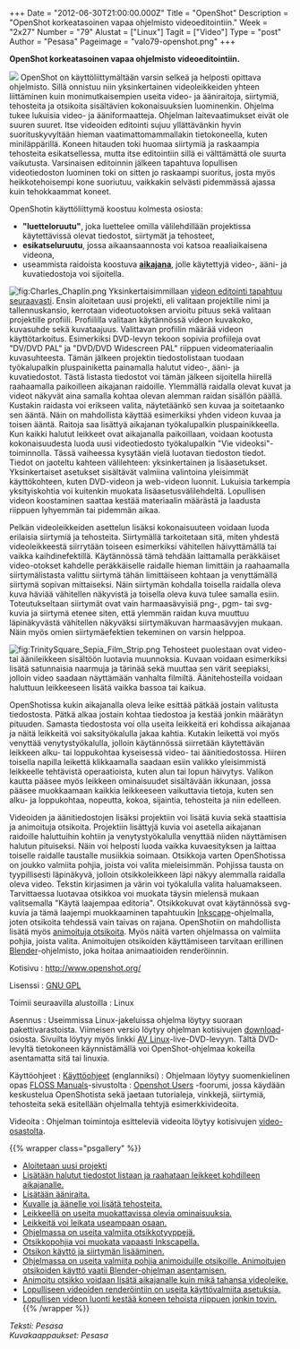 +++
Date = "2012-06-30T21:00:00.000Z"
Title = "OpenShot"
Description = "OpenShot korkeatasoinen vapaa ohjelmisto videoeditointiin."
Week = "2x27"
Number = "79"
Alustat = ["Linux"]
Tagit = ["Video"]
Type = "post"
Author = "Pesasa"
Pageimage = "valo79-openshot.png"
+++


**OpenShot korkeatasoinen vapaa ohjelmisto videoeditointiin.**

![ ](/images/valo79-openshot.png "fig:valo79-openshot.png") OpenShot on
käyttöliittymältään varsin selkeä ja helposti opittava ohjelmisto. Sillä
onnistuu niin yksinkertainen videoleikkeiden yhteen liittäminen kuin
monimutkaisempien useita video- ja ääniraitoja, siirtymiä, tehosteita ja
otsikoita sisältävien kokonaisuuksien luominenkin. Ohjelma tukee
lukuisia video- ja ääniformaatteja. Ohjelman laitevaatimukset eivät ole
suuren suuret. Itse videoiden editointi sujuu yllättävänkin hyvin
suorituskyvyltään hieman vaatimattomammallakin tietokoneella, kuten
miniläppärillä. Koneen hitauden toki huomaa siirtymiä ja raskaampia
tehosteita esikatsellessa, mutta itse editointiin sillä ei välttämättä
ole suurta vaikutusta. Varsinaisen editoinnin jälkeen tapahtuva
lopullisen videotiedoston luominen toki on sitten jo raskaampi suoritus,
josta myös heikkotehoisempi kone suoriutuu, vaikkakin selvästi
pidemmässä ajassa kuin tehokkaammat koneet.

OpenShotin käyttöliittymä koostuu kolmesta osiosta:

-   **"luetteloruutu"**, joka luettelee omilla välilehdillään
    projektissa käytettävissä olevat tiedostot, siirtymät ja tehosteet,
-   **esikatseluruutu**, jossa aikaansaannosta voi katsoa
    reaaliaikaisena videona,
-   useammista raidoista koostuva
    **[aikajana](http://vimeo.com/29131615)**, jolle käytettyjä video-,
    ääni- ja kuvatiedostoja voi sijoitella.

![](/images/Charles_Chaplin.png "fig:Charles_Chaplin.png") Yksinkertaisimmillaan
[videon editointi tapahtuu seuraavasti](http://vimeo.com/34708256).
Ensin aloitetaan uusi projekti, eli valitaan projektille nimi ja
tallennuskansio, kerrotaan videotuotoksen arvioitu pituus sekä valitaan
projektille profiili. Profiililla valitaan käytännössä videon kuvakoko,
kuvasuhde sekä kuvataajuus. Valittavan profiilin määrää videon
käyttötarkoitus. Esimerkiksi DVD-levyn tekoon sopivia profiileja ovat
"DV/DVD PAL" ja "DVD/DVD Widescreen PAL" riippuen videomateriaalin
kuvasuhteesta. Tämän jälkeen projektin tiedostolistaan tuodaan
työkalupalkin pluspainiketta painamalla halutut video-, ääni- ja
kuvatiedostot. Tästä listasta tiedostot voi tämän jälkeen sijoitella
hiirellä raahaamalla paikoilleen aikajanan raidoille. Ylemmällä raidalla
olevat kuvat ja videot näkyvät aina samalla kohtaa olevan alemman raidan
sisällön päällä. Kustakin raidasta voi erikseen valita, näytetäänkö sen
kuvaa ja soitetaanko sen ääntä. Näin on mahdollista käyttää esimerkiksi
yhden videon kuvaa ja toisen ääntä. Raitoja saa lisättyä aikajanan
työkalupalkin pluspainikkeella. Kun kaikki halutut leikkeet ovat
aikajanalla paikoillaan, voidaan kootusta kokonaisuudesta luoda uusi
videotiedosto työkalupalkin "Vie videoksi"-toiminnolla. Tässä vaiheessa
kysytään vielä luotavan tiedoston tiedot. Tiedot on jaoteltu kahteen
välilehteen: yksinkertainen ja lisäasetukset. Yksinkertaiset asetukset
sisältävät valmiina valintoina yleisimmät käyttökohteen, kuten
DVD-videon ja web-videon luonnit. Lukuisia tarkempia yksityiskohtia voi
kuitenkin muokata lisäasetusvälilehdeltä. Lopullisen videon koostaminen
saattaa kestää materiaalin määrästä ja laadusta riippuen lyhyemmän tai
pidemmän aikaa.

Pelkän videoleikkeiden asettelun lisäksi kokonaisuuteen voidaan luoda
erilaisia siirtymiä ja tehosteita. Siirtymällä tarkoitetaan sitä, miten
yhdestä videoleikkeestä siirrytään toiseen esimerkiksi vähitellen
häivyttämällä tai vaikka kaihdinefektillä. Käytännössä tämä tehdään
laittamalla peräkkäiset video-otokset kahdelle peräkkäiselle raidalle
hieman limittäin ja raahaamalla siirtymälistasta valittu siirtymä tähän
limittäiseen kohtaan ja venyttämällä siirtymä sopivan mittaiseksi. Näin
siirtymän kohdalla toisella raidalla oleva kuva häviää vähitellen
näkyvistä ja toisella oleva kuva tulee samalla esiin. Toteutukseltaan
siirtymät ovat vain harmaasävyisiä png-, pgm- tai svg-kuvia ja siirtymä
etenee siten, että ylemmän raidan kuva muuttuu läpinäkyvästä vähitellen
näkyväksi siirtymäkuvan harmaasävyjen mukaan. Näin myös omien
siirtymäefektien tekeminen on varsin helppoa.

![](/images/TrinitySquare_Sepia_Film_Strip.png "fig:TrinitySquare_Sepia_Film_Strip.png")
Tehosteet puolestaan ovat video- tai äänileikkeen sisältöön luotavia
muunnoksia. Kuvaan voidaan esimerkiksi lisätä satunnaisia naarmuja ja
tärinää sekä muuttaa sen värit seepiaksi, jolloin video saadaan
näyttämään vanhalta filmiltä. Äänitehosteilla voidaan haluttuun
leikkeeseen lisätä vaikka bassoa tai kaikua.

OpenShotissa kukin aikajanalla oleva leike esittää pätkää jostain
valitusta tiedostosta. Pätkä alkaa jostain kohtaa tiedostoa ja kestää
jonkin määrätyn pituuden. Samasta tiedostosta voi olla useita leikkeitä
eri kohdissa aikajanaa ja näitä leikkeitä voi saksityökalulla jakaa
kahtia. Kutakin leikettä voi myös venyttää venytystyökalulla, jolloin
käytännössä siirretään käytettävän leikkeen alku- tai loppukohtaa
kyseisessä video- tai äänitiedostossa. Hiiren toisella napilla leikettä
klikkaamalla saadaan esiin valikko yleisimmistä leikkeelle tehtävistä
operaatioista, kuten alun tai lopun häivytys. Valikon kautta pääsee myös
leikkeen ominaisuudet sisältävään ikkunaan, jossa pääsee muokkaamaan
kaikkia leikkeeseen vaikuttavia tietoja, kuten sen alku- ja loppukohtaa,
nopeutta, kokoa, sijaintia, tehosteita ja niin edelleen.

Videoiden ja äänitiedostojen lisäksi projektiin voi lisätä kuvia sekä
staattisia ja animoituja otsikoita. Projektiin lisättyjä kuvia voi
asetella aikajanan raidoille haluttuihin kohtiin ja venytystyökalulla
venyttää niiden näyttämisen halutun pituiseksi. Näin voi helposti luoda
vaikka kuvaesityksen ja laittaa toiselle raidalle taustalle musiikkia
soimaan. Otsikkoja varten OpenShotissa on joukko valmiita pohjia, joista
voi valita mieleisimmän. Pohjissa tausta on tyypillisesti läpinäkyvä,
jolloin otsikkoleikkeen läpi näkyy alemmalla raidalla oleva video.
Tekstin kirjasimen ja värin voi työkalulla valita haluamakseen.
Tarvittaessa luotavaa otsikkoa voi muokata täysin mielensä mukaan
valitsemalla "Käytä laajempaa editoria". Otsikkokuvat ovat käytännössä
svg-kuvia ja tämä laajempi muokkaaminen tapahtuukin
[Inkscape](Inkscape "wikilink")-ohjelmalla, joten otsikoita tehdessä
vain taivas on rajana. OpenShotiin on mahdollista lisätä myös
[animoituja otsikoita](http://vimeo.com/13152065). Myös näitä varten
ohjelmassa on valmiita pohjia, joista valita. Animoitujen otsikoiden
käyttämiseen tarvitaan erillinen
[Blender](http://www.blender.org/)-ohjelmisto, joka hoitaa animaatioiden
renderöinnin.

Kotisivu
:   <http://www.openshot.org/>

Lisenssi
:   [GNU GPL](GNU_GPL)

Toimii seuraavilla alustoilla
:   Linux

Asennus
:   Useimmissa Linux-jakeluissa ohjelma löytyy suoraan
    pakettivarastoista. Viimeisen versio löytyy ohjelman kotisivujen
    [download](http://www.openshot.org/download/)-osiosta. Sivuilta
    löytyy myös linkki [AV
    Linux](http://www.bandshed.net/AVLinux.html)-live-DVD-levyyn. Tältä
    DVD-levyltä tietokoneen käynnistämällä voi OpenShot-ohjelmaa
    kokeilla asentamatta sitä tai linuxia.

Käyttöohjeet
:   [Käyttöohjeet](http://openshotusers.com/help/1.4/en/) (englanniksi)
:   Ohjelmaan löytyy suomenkielinen opas [FLOSS
    Manuals](http://fi.flossmanuals.net/openshot/)-sivustolta
:   [Openshot Users](http://www.openshotusers.com/forum/) -foorumi,
    jossa käydään keskustelua OpenShotista sekä jaetaan tutorialeja,
    vinkkejä, siirtymiä, tehosteita sekä esitellään ohjelmalla tehtyjä
    esimerkkivideoita.

Videoita
:   Ohjelman toimintoja esitteleviä videoita löytyy kotisivujen
    [video-osastolta](http://openshot.org/videos/).

{{% wrapper class="psgallery" %}}
-   [Aloitetaan uusi projekti](/images/openshot-1.png)
-   [Lisätään halutut tiedostot listaan ja raahataan leikkeet kohdilleen
    aikajanalle.](/images/openshot-2.png)
-   [Lisätään ääniraita.](/images/openshot-3.png)
-   [Kuvalle ja äänelle voi lisätä tehosteita.](/images/openshot-4.png)
-   [Leikkeellä on useita muokattavissa olevia
    ominaisuuksia.](/images/openshot-5.png)
-   [Leikkeitä voi leikata useampaan osaan.](/images/openshot-6.png)
-   [Ohjelmassa on useita valmiita
    otsikkotyyppejä.](/images/openshot-7.png)
-   [Otsikkopohjia voi muokata vapaasti
    Inkscapella.](/images/openshot-8.png)
-   [Otsikon käyttö ja siirtymän lisääminen.](/images/openshot-9.png)
-   [Ohjelmassa on useita valmiita pohjia animoiduille otsikoille.
    Animoitujen otsikoiden käyttö vaatii Blender-ohjelman
    asentamisen.](/images/openshot-10.png)
-   [Animoitu otsikko voidaan lisätä aikajanalle kuin mikä tahansa
    videoleike.](/images/openshot-11.png)
-   [Lopulliseen videoiden renderöintiin on useita käyttövalmiita
    asetuksia.](/images/openshot-12.png)
-   [Lopullisen videon luonti kestää koneen tehoista riippuen jonkin
    tovin.](/images/openshot-13.png)
{{% /wrapper %}}

*Teksti: Pesasa* <br />
*Kuvakaappaukset: Pesasa*

